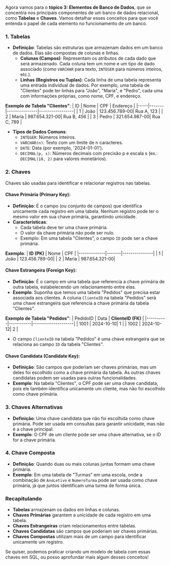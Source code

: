 Agora vamos para o **tópico 3: Elementos de Banco de Dados**, que se concentra nos principais componentes de um banco de dados relacional, como **Tabelas** e **Chaves**. Vamos detalhar esses conceitos para que você entenda o papel de cada elemento no funcionamento de um banco.

### 1. **Tabelas**
   - **Definição**: Tabelas são estruturas que armazenam dados em um banco de dados. Elas são compostas de colunas e linhas.
     - **Colunas (Campos)**: Representam os atributos de cada dado que será armazenado. Cada coluna tem um nome e um tipo de dado associado (como `VARCHAR` para texto, `INTEGER` para números inteiros, etc.).
     - **Linhas (Registros ou Tuplas)**: Cada linha de uma tabela representa uma entrada individual de dados. Por exemplo, uma tabela de "Clientes" pode ter linhas para "João", "Maria", e "Pedro", cada uma com informações próprias, como nome, CPF, e endereço.

   **Exemplo de Tabela "Clientes"**:
   | ID  | Nome  | CPF           | Endereço        |
   |-----|-------|---------------|-----------------|
   | 1   | João  | 123.456.789-00| Rua A, 123      |
   | 2   | Maria | 987.654.321-00| Rua B, 456      |
   | 3   | Pedro | 321.654.987-00| Rua C, 789      |

   - **Tipos de Dados Comuns**:
     - `INTEGER`: Números inteiros.
     - `VARCHAR(n)`: Texto com um limite de n caracteres.
     - `DATE`: Data (por exemplo, '2024-01-01').
     - `DECIMAL(p, s)`: Números decimais com precisão p e escala s (ex.: `DECIMAL(10, 2)` para valores monetários).

### 2. **Chaves**
   Chaves são usadas para identificar e relacionar registros nas tabelas.

   #### **Chave Primária (Primary Key)**:
   - **Definição**: É o campo (ou conjunto de campos) que identifica unicamente cada registro em uma tabela. Nenhum registro pode ter o mesmo valor em sua chave primária, garantindo unicidade.
   - **Características**:
     - Cada tabela deve ter uma chave primária.
     - O valor da chave primária não pode ser nulo.
     - Exemplo: Em uma tabela "Clientes", o campo `ID` pode ser a chave primária.
   
   **Exemplo**:
   | **ID (PK)** | Nome  | CPF           |
   |-------------|-------|---------------|
   | 1           | João  | 123.456.789-00|
   | 2           | Maria | 987.654.321-00|

   #### **Chave Estrangeira (Foreign Key)**:
   - **Definição**: É o campo em uma tabela que referencia a chave primária de outra tabela, estabelecendo um relacionamento entre elas.
   - **Exemplo**: Suponha que temos uma tabela "Pedidos" que precisa estar associada aos clientes. A coluna `ClienteID` na tabela "Pedidos" será uma chave estrangeira que referencia a chave primária da tabela "Clientes".
   
   **Exemplo de Tabela "Pedidos"**:
   | PedidoID | Data      | **ClienteID (FK)** |
   |----------|-----------|--------------------|
   | 1001     | 2024-10-10| 1                  |
   | 1002     | 2024-10-12| 2                  |

   - O campo `ClienteID` na tabela "Pedidos" é uma chave estrangeira que se relaciona ao campo `ID` da tabela "Clientes".

   #### **Chave Candidata (Candidate Key)**:
   - **Definição**: São campos que poderiam ser chaves primárias, mas um deles foi escolhido como a chave primária da tabela. As outras chaves candidatas podem ser usadas para outras funcionalidades.
   - **Exemplo**: Na tabela "Clientes", o CPF pode ser uma chave candidata, pois ele também identifica unicamente um cliente, mas não foi escolhido como chave primária.

### 3. **Chaves Alternativas**
   - **Definição**: Uma chave candidata que não foi escolhida como chave primária. Pode ser usada em consultas para garantir unicidade, mas não é a chave principal.
   - **Exemplo**: O CPF de um cliente pode ser uma chave alternativa, se o ID for a chave primária.

### 4. **Chave Composta**
   - **Definição**: Quando duas ou mais colunas juntas formam uma chave primária.
   - **Exemplo**: Em uma tabela de "Turmas" em uma escola, onde a combinação de `AnoLetivo` e `NumeroTurma` pode ser usada como chave primária, já que juntos identificam uma turma de forma única.

### Recapitulando
- **Tabelas** armazenam os dados em linhas e colunas.
- **Chaves Primárias** garantem a unicidade de cada registro em uma tabela.
- **Chaves Estrangeiras** criam relacionamentos entre tabelas.
- **Chaves Candidatas** são campos que poderiam ser chaves primárias.
- **Chaves Compostas** utilizam mais de um campo para identificar unicamente um registro.

Se quiser, podemos praticar criando um modelo de tabela com essas chaves em SQL, ou posso aprofundar mais algum desses conceitos!